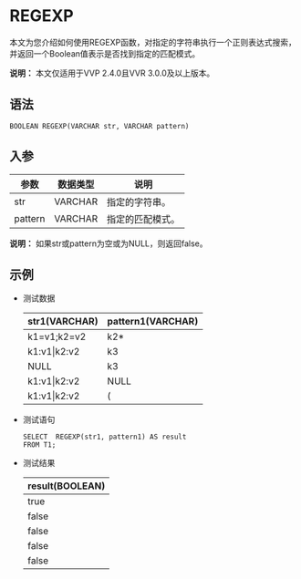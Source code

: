 # REGEXP

本文为您介绍如何使用REGEXP函数，对指定的字符串执行一个正则表达式搜索，并返回一个Boolean值表示是否找到指定的匹配模式。

**说明：** 本文仅适用于VVP 2.4.0且VVR 3.0.0及以上版本。

## 语法

```
BOOLEAN REGEXP(VARCHAR str, VARCHAR pattern) 
```

## 入参

|参数|数据类型|说明|
|--|----|--|
|str|VARCHAR|指定的字符串。|
|pattern|VARCHAR|指定的匹配模式。|

**说明：** 如果str或pattern为空或为NULL，则返回false。

## 示例

-   测试数据

    |str1\(VARCHAR\)|pattern1\(VARCHAR\)|
    |---------------|-------------------|
    |k1=v1;k2=v2|k2\*|
    |k1:v1\|k2:v2|k3|
    |NULL|k3|
    |k1:v1\|k2:v2|NULL|
    |k1:v1\|k2:v2|\(|

-   测试语句

    ```
    SELECT  REGEXP(str1, pattern1) AS result
    FROM T1;              
    ```

-   测试结果

    |result\(BOOLEAN\)|
    |-----------------|
    |true|
    |false|
    |false|
    |false|
    |false|


